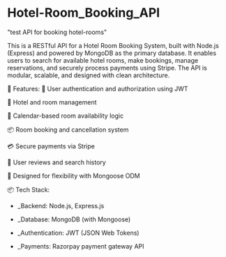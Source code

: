 # Hotel-Room_Booking_API
"test API for booking hotel-rooms" 

This is a RESTful API for a Hotel Room Booking System, built with Node.js (Express) and powered by MongoDB as the primary database. It enables users to search for available hotel rooms, make bookings, manage reservations, and securely process payments using Stripe. The API is modular, scalable, and designed with clean architecture.

🔧 Features:
🔐 User authentication and authorization using JWT

🏨 Hotel and room management

📅 Calendar-based room availability logic

📦 Room booking and cancellation system

💳 Secure payments via Stripe

🧾 User reviews and search history

🧠 Designed for flexibility with Mongoose ODM

📦 Tech Stack:
* _Backend: Node.js, Express.js

* _Database: MongoDB (with Mongoose)

* _Authentication: JWT (JSON Web Tokens)

* _Payments: Razorpay payment gateway API
